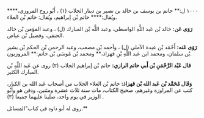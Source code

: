 ١٠٠٠ ل:** حاتم بن يوسف بن خالد بن نصير بن دينار الجلاب (١) ، أَبُو روح المروزي،**** ويُقال:**** حاتم بْن إبراهيم، ويُقال: حاتم بْن العلاء.

**رَوَى عَن:** خالد بْن عَبد اللَّهِ الواسطي، وعبد اللَّه بْن المبارك (ل) ، وعبد المؤمن بْن خالد الحنفي، وفضيل بْن عياض.

**رَوَى عَنه:** أَحْمَد بْن عبدة الآملي (ل) ، وأحمد بْن مصعب، وعبد الرحمن بْن الحكم بْن بشير بْن سلمان، ومحمد ابن عَبد اللَّهِ بْنِ قهزاذ،** ومحمد بْن مُوسَى بْن حاتم:** المروزيون.

**قال عَبْد الرَّحْمَنِ بْن أَبي حاتم الرازي:** حاتم بْن إبراهيم الجلاب (٢) روى عن عَبد اللَّهِ بْن المبارك الكثير.

**وَقَال مُحَمَّد بْن عَبد الله بْن قهزاذ:** حاتم بْن العلاء الجلاب من أصحاب عَبد الله بن الكبار، كتب عن المراوزة وغيرهم، صحيح الكتاب، مات سنة ثلاث عشرة ومئتين، ودفن هو وأَبُو الوزير في يوم واحد، صلينا عليهما جميعا (٣) .

روى له أبو داود في كتاب"المسائل.**